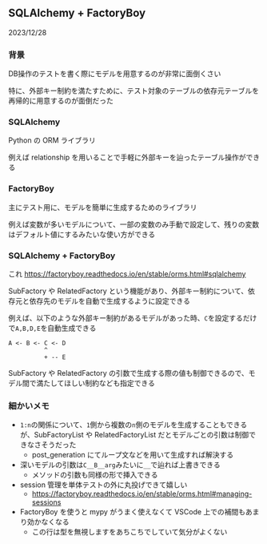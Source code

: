 ## SQLAlchemy + FactoryBoy

2023/12/28

### 背景
DB操作のテストを書く際にモデルを用意するのが非常に面倒くさい

特に、外部キー制約を満たすために、テスト対象のテーブルの依存元テーブルを再帰的に用意するのが面倒だった


### SQLAlchemy

Python の ORM ライブラリ

例えば relationship を用いることで手軽に外部キーを辿ったテーブル操作ができる

### FactoryBoy

主にテスト用に、モデルを簡単に生成するためのライブラリ

例えば変数が多いモデルについて、一部の変数のみ手動で設定して、残りの変数はデフォルト値にするみたいな使い方ができる

### SQLAlchemy + FactoryBoy

これ https://factoryboy.readthedocs.io/en/stable/orms.html#sqlalchemy

SubFactory や RelatedFactory という機能があり、外部キー制約について、依存元と依存先のモデルを自動で生成するように設定できる

例えば、以下のような外部キー制約があるモデルがあった時、`C`を設定するだけで`A,B,D,E`を自動生成できる
```
A <- B <- C <- D
          ^
          + -- E
```

SubFactory や RelatedFactory の引数で生成する際の値も制御できるので、モデル間で満たしてほしい制約なども指定できる

### 細かいメモ
- `1:n`の関係について、`1`側から複数の`n`側のモデルを生成することもできるが、SubFactoryList や RelatedFactoryList だとモデルごとの引数は制御できなさそうだった
  - post_generation にてループ文などを用いて生成すれば解決する
- 深いモデルの引数は`C__B__arg`みたいに`__`で辿れば上書きできる
  - メソッドの引数も同様の形で挿入できる
- session 管理を単体テストの外に丸投げできて嬉しい
  - https://factoryboy.readthedocs.io/en/stable/orms.html#managing-sessions
- FactoryBoy を使うと mypy がうまく使えなくて VSCode 上での補間もあまり効かなくなる
  - この行は型を無視しますをあちこちでしていて気分がよくない

